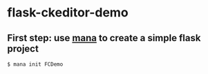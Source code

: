 flask-ckeditor-demo
===

## First step: use [mana](https://github.com/neo1218/mana) to create a simple flask project

    $ mana init FCDemo

